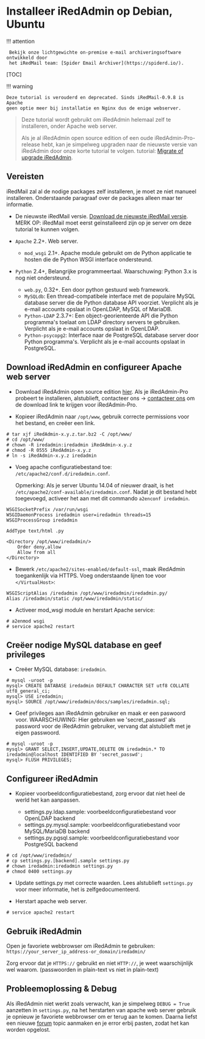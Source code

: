 # Installeer iRedAdmin op Debian, Ubuntu

!!! attention

	 Bekijk onze lichtgewichte on-premise e-mail archiveringsoftware ontwikkeld door 
	 het iRedMail team: [Spider Email Archiver](https://spiderd.io/).

[TOC]

!!! warning

    Deze tutorial is verouderd en deprecated. Sinds iRedMail-0.9.8 is Apache
    geen optie meer bij installatie en Nginx dus de enige webserver.

> Deze tutorial wordt gebruikt om iRedAdmin helemaal zelf te installeren, onder Apache web server.
>
> Als je al iRedAdmin open source edition of een oude iRedAdmin-Pro-release hebt, kan je simpelweg upgraden naar de nieuwste versie van iRedAdmin door onze korte tutorial te volgen.
> tutorial: [Migrate of upgrade iRedAdmin](./migrate.or.upgrade.iredadmin.html).

## Vereisten

iRedMail zal al de nodige packages zelf installeren, je moet ze niet manueel installeren. Onderstaande paragraaf over de packages alleen maar ter informatie.

* De nieuwste iRedMail versie. [Download de nieuwste iRedMail versie](https://www.iredmail.org/download.html).
  MERK OP: iRedMail moet eerst geïnstalleerd zijn op je server om deze tutorial te kunnen volgen.

* `Apache` 2.2+. Web server.

    * `mod_wsgi` 2.1+. Apache module gebruikt om de Python applicatie te hosten die de Python WSGI interface ondersteund.

* `Python` 2.4+, Belangrijke programmeertaal. Waarschuwing: Python 3.x is nog niet ondersteund.

    * `web.py`, 0.32+. Een door python gestuurd web framework.
    * `MySQLdb`: Een thread-compatibele interface met de populaire MySQL database server die de Python database API voorziet. Verplicht als je e-mail accounts opslaat in OpenLDAP, MySQL of MariaDB.
    * `Python-LDAP` 2.3.7+: Een object-georienteerde API die Python programma's toelaat om LDAP directory servers te gebruiken. Verplicht als je e-mail accounts opslaat in OpenLDAP.
    * `Python-psycopg2`: Interface naar de PostgreSQL database server door Python programma's. Verplicht als je e-mail accounts opslaat in PostgreSQL.

## Download iRedAdmin en configureer Apache web server

* Download iRedAdmin open source edition [hier](https://dl.iredmail.org/yum/misc/).
  Als je iRedAdmin-Pro probeert te installeren, alstublieft, contacteer ons -> [contacteer ons](https://www.iredmail.org/contact.html) om de download link te krijgen voor iRedAdmin-Pro.

* Kopieer iRedAdmin naar `/opt/www`, gebruik correcte permissions voor het bestand, en creëer een link.

```
# tar xjf iRedAdmin-x.y.z.tar.bz2 -C /opt/www/
# cd /opt/www/
# chown -R iredadmin:iredadmin iRedAdmin-x.y.z
# chmod -R 0555 iRedAdmin-x.y.z
# ln -s iRedAdmin-x.y.z iredadmin
```

* Voeg apache configuratiebestand toe: `/etc/apache2/conf.d/iredadmin.conf`.

    Opmerking: Als je server Ubuntu 14.04 of nieuwer draait, is het
    `/etc/apache2/conf-available/iredadmin.conf`. Nadat je dit bestand hebt toegevoegd,
    activeer het aan met dit commando `a2enconf iredadmin`.

```
WSGISocketPrefix /var/run/wsgi
WSGIDaemonProcess iredadmin user=iredadmin threads=15
WSGIProcessGroup iredadmin

AddType text/html .py

<Directory /opt/www/iredadmin/>
    Order deny,allow
    Allow from all
</Directory>
```

* Bewerk `/etc/apache2/sites-enabled/default-ssl`, maak iRedAdmin toegankenlijk via HTTPS.
  Voeg onderstaande lijnen toe voor `</VirtualHost>`:

```
WSGIScriptAlias /iredadmin /opt/www/iredadmin/iredadmin.py/
Alias /iredadmin/static /opt/www/iredadmin/static/
```

* Activeer mod_wsgi module en herstart Apache service:

```
# a2enmod wsgi
# service apache2 restart
```

## Creëer nodige MySQL database en geef privileges

* Creëer MySQL database: `iredadmin`.

```
# mysql -uroot -p
mysql> CREATE DATABASE iredadmin DEFAULT CHARACTER SET utf8 COLLATE utf8_general_ci;
mysql> USE iredadmin;
mysql> SOURCE /opt/www/iredadmin/docs/samples/iredadmin.sql;
```

* Geef privileges aan iRedAdmin gebruiker en maak er een paswoord voor. WAARSCHUWING: Hier gebruiken we 'secret_passwd' als password voor de iRedAdmin gebruiker, vervang dat alstublieft met je eigen passwoord.

```
# mysql -uroot -p
mysql> GRANT SELECT,INSERT,UPDATE,DELETE ON iredadmin.* TO iredadmin@localhost IDENTIFIED BY 'secret_passwd';
mysql> FLUSH PRIVILEGES;
```

## Configureer iRedAdmin

* Kopieer voorbeeldconfiguratiebestand, zorg ervoor dat niet heel de werld het kan aanpassen.

    * settings.py.ldap.sample: voorbeeldconfiguratiebestand voor OpenLDAP backend
    * settings.py.mysql.sample: voorbeeldconfiguratiebestand voor MySQL/MariaDB backend
    * settings.py.pgsql.sample: voorbeeldconfiguratiebestand voor PostgreSQL backend

```
# cd /opt/www/iredadmin/
# cp settings.py.[backend].sample settings.py
# chown iredadmin:iredadmin settings.py
# chmod 0400 settings.py
```

* Update settings.py met correcte waarden. Lees alstublieft `settings.py` voor meer informatie, het is zelfgedocumenteerd.

* Herstart apache web server.

```
# service apache2 restart
```

## Gebruik iRedAdmin

Open je favoriete webbrowser om iRedAdmin te gebruiken: `https://your_server_ip_address-or_domain/iredadmin/`

Zorg ervoor dat je `HTTPS://` gebruikt en niet `HTTP://`, je weet waarschijnlijk wel waarom. (passwoorden in plain-text vs niet in plain-text)

## Probleemoplossing & Debug

Als iRedAdmin niet werkt zoals verwacht, kan je simpelweg `DEBUG = True` aanzetten in
`settings.py`, na het herstarten van apache web server gebruik je opnieuw je favoriete webbrowser
om er terug aan te komen. 
Daarna liefst een nieuwe [forum](https://forum.iredmail.org/) topic aanmaken en je error erbij pasten, zodat het kan worden opgelost.
